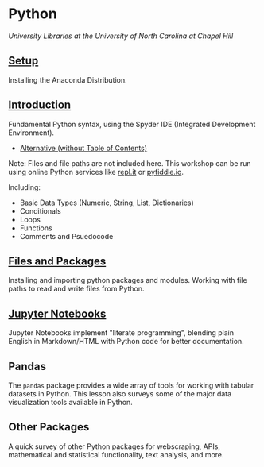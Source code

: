# Python
*University Libraries at the University of North Carolina at Chapel Hill*

## [Setup](Setup.html)

Installing the Anaconda Distribution.

## [Introduction](Intro/Introduction.html)
Fundamental Python syntax, using the Spyder IDE (Integrated Development Environment). 
* [Alternative (without Table of Contents)](Intro/Introduction-nocontents.html)

Note: Files and file paths are not included here.  This workshop can be run using online Python services like [repl.it](https://repl.it/) or  [pyfiddle.io](pyfiddle.io).

Including:

* Basic Data Types (Numeric, String, List, Dictionaries)
* Conditionals
* Loops
* Functions
* Comments and Psuedocode

## [Files and Packages](Files_Packages/Files_Packages.html)

Installing and importing python packages and modules.  Working with file paths to read and write files from Python.

## [Jupyter Notebooks](Jupyter/Jupyter-Notebooks.html)

Jupyter Notebooks implement "literate programming", blending plain English in Markdown/HTML with Python code for better documentation.

## Pandas

The `pandas` package provides a wide array of tools for working with tabular datasets in Python.  This lesson also surveys some of the major data visualization tools available in Python.

## Other Packages

A quick survey of other Python packages for webscraping, APIs, mathematical and statistical functionality, text analysis, and more.